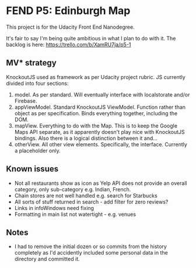 # FEND P5: Edinburgh Map

This project is for the Udacity Front End Nanodegree. 

It's fair to say I'm being quite ambitious in what I plan to do with it. The backlog is here: https://trello.com/b/XamRU7ja/p5-1

## MV* strategy

KnockoutJS used as framework as per Udacity project rubric. JS currently divided into four sections:

1. model. As per standard. Will eventually interface with localstorate and/or Firebase.
2. appViewModel. Standard KnockoutJS ViewModel. Function rather than object as per specification. Binds everything together, including the DOM. 
3. mapView. Everything to do with the Map. This is to keep the Google Maps API separate, as it apparently doesn't play nice with KnockoutJS bindings. Also there is a logical distinction between it and...
4. otherView. All other view elements. Specifically, the interface. Currently a placeholder only.

## Known issues

* Not all restaurants show as icon as Yelp API does not provide an overall category, only sub-category e.g. Indian, French.
* Chain stores are not well handled e.g. search for Starbucks
* All sorts of stuff returned in search - add filter for zero reviews?
* Links in infoWindows need fixing
* Formatting in main list not watertight - e.g. venues

## Notes

* I had to remove the initial dozen or so commits from the history completely as I'd accidently included some personal data in the directory and committed it.